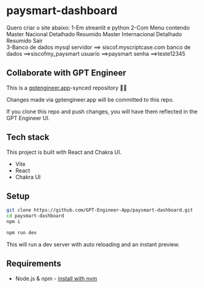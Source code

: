 # paysmart-dashboard

Quero criar o site abaixo:
1-Em streanlit e python
2-Com Menu contendo 
   Master Nacional
     Detalhado
	 Resumido
   Master Internacional
     Detalhado
	 Resumido
   Sair	 
3-Banco de dados mysql
servidor        ==> siscof.myscriptcase.com
banco de dados ==>siscofmy_paysmart
usuario        ==>paysmart
senha          ==>teste12345   


## Collaborate with GPT Engineer

This is a [gptengineer.app](https://gptengineer.app)-synced repository 🌟🤖

Changes made via gptengineer.app will be committed to this repo.

If you clone this repo and push changes, you will have them reflected in the GPT Engineer UI.

## Tech stack

This project is built with React and Chakra UI.

- Vite
- React
- Chakra UI

## Setup

```sh
git clone https://github.com/GPT-Engineer-App/paysmart-dashboard.git
cd paysmart-dashboard
npm i
```

```sh
npm run dev
```

This will run a dev server with auto reloading and an instant preview.

## Requirements

- Node.js & npm - [install with nvm](https://github.com/nvm-sh/nvm#installing-and-updating)
